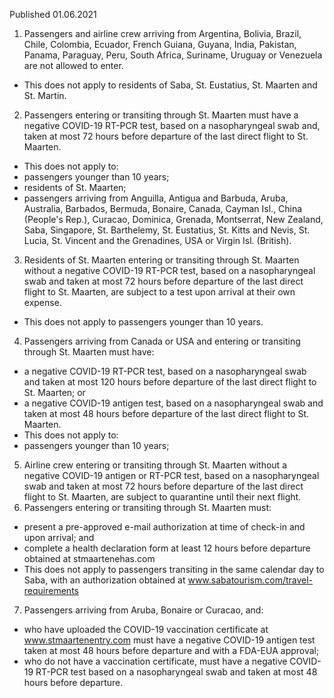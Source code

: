 Published 01.06.2021
1. Passengers and airline crew arriving from Argentina, Bolivia, Brazil, Chile, Colombia, Ecuador, French Guiana, Guyana, India, Pakistan, Panama, Paraguay, Peru, South Africa, Suriname, Uruguay or Venezuela are not allowed to enter.
- This does not apply to residents of Saba, St. Eustatius, St. Maarten and St. Martin.
2. Passengers entering or transiting through St. Maarten must have a negative COVID-19 RT-PCR test, based on a nasopharyngeal swab and, taken at most 72 hours before departure of the last direct flight to St. Maarten.
- This does not apply to:
- passengers younger than 10 years;
- residents of St. Maarten;
- passengers arriving from Anguilla, Antigua and Barbuda, Aruba, Australia, Barbados, Bermuda, Bonaire, Canada, Cayman Isl., China (People's Rep.), Curacao, Dominica, Grenada, Montserrat, New Zealand, Saba, Singapore, St. Barthelemy, St. Eustatius, St. Kitts and Nevis, St. Lucia, St. Vincent and the Grenadines, USA or Virgin Isl. (British).
3. Residents of St. Maarten entering or transiting through St. Maarten without a negative COVID-19 RT-PCR test, based on a nasopharyngeal swab and taken at most 72 hours before departure of the last direct flight to St. Maarten, are subject to a test upon arrival at their own expense. 
- This does not apply to passengers younger than 10 years.
4. Passengers arriving from Canada or USA and entering or transiting through St. Maarten must have:
- a negative COVID-19 RT-PCR test, based on a nasopharyngeal swab and taken at most 120 hours before departure of the last direct flight to St. Maarten; or
- a negative COVID-19 antigen test, based on a nasopharyngeal swab and taken at most 48 hours before departure of the last direct flight to St. Maarten.
- This does not apply to:
- passengers younger than 10 years;
5. Airline crew entering or transiting through St. Maarten without a negative COVID-19 antigen or RT-PCR test, based on a nasopharyngeal swab and taken at most 72 hours before departure of the last direct flight to St. Maarten, are subject to quarantine until their next flight. 
6. Passengers entering or transiting through St. Maarten must:
- present a pre-approved e-mail authorization at time of check-in and upon arrival; and
- complete a health declaration form at least 12 hours before departure obtained at stmaartenehas.com
- This does not apply to passengers transiting in the same calendar day to Saba, with an authorization obtained at <a href="http://www.sabatourism.com/travel-requirements">www.sabatourism.com/travel-requirements</a>
7. Passengers arriving from Aruba, Bonaire or Curacao, and:
- who have uploaded the COVID-19 vaccination certificate at <a href="http://www.stmaartenentry.com">www.stmaartenentry.com</a> must have a negative COVID-19 antigen test taken at most 48 hours before departure and with a FDA-EUA approval;
- who do not have a vaccination certificate, must have a negative COVID-19 RT-PCR test based on a nasopharyngeal swab and taken at most 48 hours before departure.

